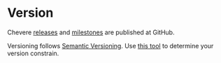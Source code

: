 # Version

Chevere [releases](https://github.com/chevere/chevere/releases) and [milestones](https://github.com/chevere/chevere/milestones) are published at GitHub.

Versioning follows [Semantic Versioning](https://semver.org/). Use [this tool](https://semver.madewithlove.com/?package=chevere%2Fchevere&constraint=%5E4) to determine your version constrain.
